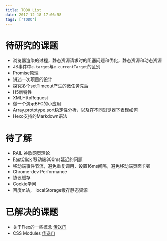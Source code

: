 ```yaml
---
title: TODO List
date: 2017-12-18 17:06:58
tags: ['TODO']
---
```


# 待研究的课题

* 浏览器渲染的过程，静态资源请求时的阻塞问题和优化，静态资源和动态资源
* JS事件中`e.target`与`e.currentTarget`的区别
* Promise原理
* 讲述一次项目的设计
* 探究多个setTimeout产生的微任务先后
* H5新特性
* XMLHttpRequest
* 做一个演示BFC的小应用
* Array.prototype.sort稳定性分析，以及在不同浏览器下表现如何
* Hexo支持的Markdown语法

# 待了解

* RAIL  谷歌网页理论
* [FastClick](https://github.com/ftlabs/fastclick)  移动端300ms延迟的问题
* 移动端事件节流，避免重复调用，设置16ms间隔，避免移动端页面卡顿
* Chrome-dev Performance
* 协议缓存
* Cookie学问
* 百度m站， localStorage缓存静态资源


# 已解决的课题
* 关于Flex的一些概念 [传送门](/2017/12/26/伸缩盒——Flex/)
* CSS Modules [传送门](/2017/12/27/CSS-Modules/)



